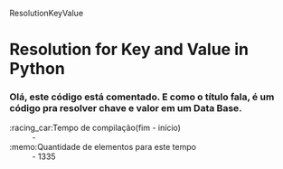 ResolutionKeyValue
<h1>Resolution for Key and Value in Python</h1>
<h3>Olá, este código está comentado. E como o título fala, é um código pra resolver chave e valor em um Data Base.</h3>
 <dl>
  <dt>:racing_car:Tempo de compilação(fim - início)</dt>
  <dd>- </dd>
  <dt>:memo:Quantidade de elementos para este tempo</dt>
  <dd>- 1335</dd>
</dl> 
    
